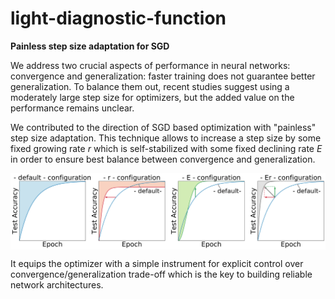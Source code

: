 # light-diagnostic-function
**Painless step size adaptation for SGD**

We address two crucial aspects of performance in neural networks: convergence and generalization: faster training does not guarantee better generalization. To balance them out, recent studies suggest using a moderately large step size for optimizers, but the added value on the performance remains unclear.

We contributed to the direction of SGD based optimization with "painless" step size adaptation. This technique allows to increase a step size by some fixed growing rate $r$ which is self-stabilized with some fixed declining rate $E$ in order to ensure best balance between convergence and generalization.

<p align="center">
<img src="https://github.com/yukinoi/light-diagnostic-function/blob/main/images/config.png" width="1100" align="center">
</p>

It equips the optimizer with a simple instrument for explicit control over convergence/generalization trade-off which is the key to building reliable network architectures.
